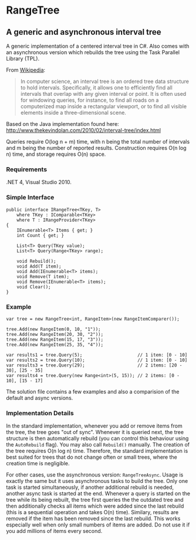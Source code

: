 RangeTree
=========

## A generic and asynchronous interval tree

A generic implementation of a centered interval tree in C#. Also comes with an asynchronous version which rebuilds the tree using the Task Parallel Library (TPL).

From [Wikipedia](http://en.wikipedia.org/wiki/Interval_tree):
> In computer science, an interval tree is an ordered tree data structure to hold intervals. Specifically, it allows one to efficiently find all intervals that overlap with any given interval or point. It is often used for windowing queries, for instance, to find all roads on a computerized map inside a rectangular viewport, or to find all visible elements inside a three-dimensional scene.

Based on the Java implementation found here: http://www.thekevindolan.com/2010/02/interval-tree/index.html

Queries require O(log n + m) time, with n being the total number of intervals and m being the number of reported results. Construction requires O(n log n) time, and storage requires O(n) space.

### Requirements ###

.NET 4, Visual Studio 2010.

### Simple Interface ###

    public interface IRangeTree<TKey, T>
        where TKey : IComparable<TKey>
        where T : IRangeProvider<TKey>
    {
        IEnumerable<T> Items { get; }
        int Count { get; }

        List<T> Query(TKey value);
        List<T> Query(Range<TKey> range);

        void Rebuild();
        void Add(T item);
        void Add(IEnumerable<T> items);
        void Remove(T item);
        void Remove(IEnumerable<T> items);
        void Clear();
    }
    
### Example ###

    var tree = new RangeTree<int, RangeItem>(new RangeItemComparer());

    tree.Add(new RangeItem(0, 10, "1"));
    tree.Add(new RangeItem(20, 30, "2"));
    tree.Add(new RangeItem(15, 17, "3"));
    tree.Add(new RangeItem(25, 35, "4"));

    var results1 = tree.Query(5);                     // 1 item: [0 - 10]
    var results2 = tree.Query(10);                    // 1 item: [0 - 10]
    var results3 = tree.Query(29);                    // 2 items: [20 - 30], [25 - 35]
    var results4 = tree.Query(new Range<int>(5, 15)); // 2 items: [0 - 10], [15 - 17]
    
The solution file contains a few examples and also a comparision of the default and async versions.
    
### Implementation Details ###

In the standard implementation, whenever you add or remove items from the tree, the tree goes "out of sync". Whenever it is queried next, the tree structure is then automatically rebuild (you can control this behaviour using the `AutoRebuild` flag). You may also call `Rebuild()` manually.
The creation of the tree requires O(n log n) time. Therefore, the standard implementation is best suited for trees that do not change often or small trees, where the creation time is negligible.

For other cases, use the asynchronous version: `RangeTreeAsync`. Usage is exactly the same but it uses asynchronous tasks to build the tree. Only one task is started simultaneously, if another additional rebuild is needed, another async task is started at the end.
Whenever a query is started on the tree while its being rebuilt, the tree first queries the the outdated tree and then additionally checks all items which were added since the last rebuild (this is a sequential operation and takes O(n) time). Similary, results are removed if the item has been removed since the last rebuild.
This works especially well when only small numbers of items are added. Do not use it if you add millions of items every second.

